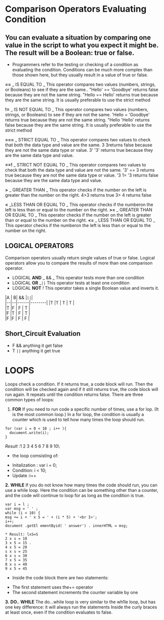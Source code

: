 # Comparison Operators Evaluating Condition

## You can evaluate a situation by comparing one value in the script to what you expect it might be. The result will be a Boolean: true or false.

* Programmers refer to the testing or checking of a condition as evaluating the condition. Conditions can be much more complex than those shown here, but they usually result in a value of true or false.

**==** _ IS EQUAL TO _
 This operator compares two values (numbers, strings, or Booleans) to see if they are the same.. "Hello' == 'Goodbye' returns false because they are not the same string. "Hello == Hello' returns true because they are the same string. It is usually preferable to use the strict method
 
 **!=** _ IS NOT EQUAL TO _
  This operator compares two values (numbers, strings, or Booleans) to see if they are not the same. 'Hello = 'Goodbye' returns true because they are not the same string. "Hello 'Hello' returns false because they are the same string. It is usually preferable to use the strict method 
  
  **===** _ STRICT EQUAL TO _
  This operator compares two values to check that both the data type and value are the same. 3 3returns false because they are not the same data type or value. 3' '3' returns true because they are the same data type and value.

**==!** _ STRICT NOT EQUAL TO _
 This operator compares two values to check that both the data type and value are not the same. '3' == 3 returns true because they are not the same data type or value. '3 1= '3 returns false because they are the same data type and value.

 **>** _ GREATER THAN _
 This operator checks if the number on the left is greater than the number on the right. 4>3 returns true 3> 4 returns false

 **<** _LESS THAN OR EQUAL TO _
  This operator checks if the numberon the left is less than or equal to the number on the right.
**>=** _ GREATER THAN OR EQUAL TO _ 
This operator checks if the number on the left is greater than or equal to the number on the right.
**<=** _ LESS THAN OR EQUAL TO _
 This operator checks if the numberon the left is less than or equal to the number on the right.


## LOGICAL OPERATORS 
Comparison operators usually return single values of true or false. Logical operators allow you to compare the results of more than one comparison operator.
* LOGICAL **AND** _ && _ This operator tests more than one condition
* LOGICAL **OR** _```||``` This operator tests at least one condition
* LOGICAL **NOT** _!_  This operator takes a single Boolean value and inverts it.


|A | B| &&   |```||```|                                                                      
|--|--|------|--------|
|T |T |  T   |  T     |             
|T |F |  F   |  T     |                        
|F |T |  F   |  T     |                 
|F |F |  F   |  F     |

## Short_Circuit Evaluation
* F && anything it get false
* T ```||``` anything it get true


# LOOPS 
Loops check a condition. If it returns true, a code block will run. Then the condition will be checked again and if it still returns true, the code block will run again. It repeats until the condition returns false. There are three common types of loops:

1. **FOR** 
If you need to run code a specific number of times, use a for lop. (It is the most common loop.) In a for loop, the condition is usually a counter which is used to tell how many times the loop should run.

```
for (var i = 0 < 10 ; i++ ){
  document.write(i);
}
```
 _Result_ :1 2 3 4 5 6 7 8 9 10\
 * the loop comsisting of:
 - Initalization : var i = 0;
 - Condition: i < 10;
 - Update :i++



 
**2.** **WHILE**
If you do not know how many times the code should run, you can use a while loop. Here the condition can be something other than a counter, and the code will continue to loop for as long as the condition is true. 

```
var i = l ;
var msg = ' ' ;
while (i < 10) {
msg += i + ' x 5 = ' + (i * 5) + '<br I>';
i++;
document .getEl ementByid( ' answer') . innerHTML = msg;
```
```
* Result: lxS=S
2 x s = 10
3 x 5 = 15 .
4 x 5 = 20
s x s = 25
6 x s = 30
7 x 5 = 35
8 x s = 40
9 x 5 = 45
``` 
* Inside the code block there are
two statements: 
- The first statement uses the+=
operator
- The second statement
increments the counter variable
by one


**3.** **DO.. WHILE**
 The do...while loop is very similar to the wh1le loop, but has one key difference: it will always run the statements Inside the curly braces at least once, even if the condition evaluates to false.


 
